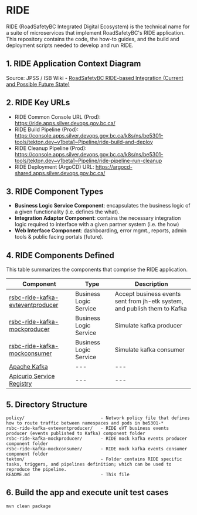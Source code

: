 # RIDE
RIDE (RoadSafetyBC Integrated Digital Ecosystem) is the technical name for a suite of microservices that implement RoadSafetyBC's RIDE application.  
This repository contains the code, the how-to guides, and the build and deployment scripts needed to develop and run RIDE.

## 1. RIDE Application Context Diagram

Source: JPSS / ISB Wiki - [RoadSafetyBC RIDE-based Integration (Current and Possible Future State)](https://justice.gov.bc.ca/wiki/pages/viewpage.action?pageId=301400122)

## 2. RIDE Key URLs
* RIDE Common Console URL (Prod): https://ride.apps.silver.devops.gov.bc.ca/
* RIDE Build Pipeline (Prod): https://console.apps.silver.devops.gov.bc.ca/k8s/ns/be5301-tools/tekton.dev~v1beta1~Pipeline/ride-build-and-deploy
* RIDE Cleanup Pipeline (Prod): https://console.apps.silver.devops.gov.bc.ca/k8s/ns/be5301-tools/tekton.dev~v1beta1~Pipeline/ride-pipeline-run-cleanup
* RIDE Deployment (ArgoCD) URL: https://argocd-shared.apps.silver.devops.gov.bc.ca/

## 3. RIDE Component Types

* **Business Logic Service Component**: encapsulates the business logic of a given functionality (i.e.
defines the what).
* **Integration Adaptor Component**: contains the necessary integration logic required to interface
with a given partner system (i.e. the how)
* **Web Interface Component**: dashboarding, error mgmt., reports, admin tools & public facing portals (future).

## 4. RIDE Components Defined

This table summarizes the components that comprise the RIDE application.

| Component | Type | Description |
| --- | --- | --- |
| [rsbc-ride-kafka-evteventproducer](rsbc-ride-kafka-evteventproducer/README.md) | Business Logic Service | Accept business events sent from jh-etk system, and publish them to Kafka |
| [rsbc-ride-kafka-mockproducer](rsbc-ride-kafka-mockproducer/README.md) | Business Logic Service | Simulate kafka producer |
| [rsbc-ride-kafka-mockconsumer](rsbc-ride-kafka-mockconsumer/README.md) | Business Logic Service | Simulate kafka consumer |
| [Apache Kafka]() | --- | --- |
| [Apicurio Service Registry]() | --- | --- |

## 5. Directory Structure

    policy/                      		- Network policy file that defines how to route traffic between namespaces and pods in be5301-*
    rsbc-ride-kafka-evteventproducer/   - RIDE eVT business events producer (events published to Kafka) component folder
    rsbc-ride-kafka-mockproducer/       - RIDE mock kafka events producer component folder
    rsbc-ride-kafka-mockconsumer/       - RIDE mock kafka events consumer component folder
    tekton/            					- Folder contains RIDE specific tasks, triggers, and pipelines definition; which can be used to reproduce the pipeline.
    README.md                  			- This file


## 6. Build the app and execute unit test cases

```
mvn clean package
```